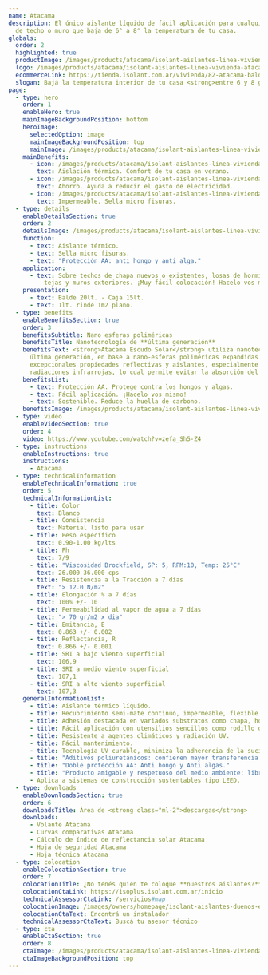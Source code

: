 ```yaml
---
name: Atacama
description: El único aislante líquido de fácil aplicación para cualquier tipo
  de techo o muro que baja de 6° a 8° la temperatura de tu casa.
globals:
  order: 2
  highlighted: true
  productImage: /images/products/atacama/isolant-aislantes-linea-vivienda-atacama-imagen-balde.png
  logo: /images/products/atacama/isolant-aislantes-linea-vivienda-atacama-escudo.jpg
  ecommerceLink: https://tienda.isolant.com.ar/vivienda/82-atacama-balde-20lt.html
  slogan: Bajá la temperatura interior de tu casa <strong>entre 6 y 8 grados</strong>
page:
  - type: hero
    order: 1
    enableHero: true
    mainImageBackgroundPosition: bottom
    heroImage:
      selectedOption: image
      mainImageBackgroundPosition: top
      mainImage: /images/products/atacama/isolant-aislantes-linea-vivienda-atacama-imagen-fondo.jpg
    mainBenefits:
      - icon: /images/products/atacama/isolant-aislantes-linea-vivienda-atacama-beneficio-1.svg
        text: Aislación térmica. Comfort de tu casa en verano.
      - icon: /images/products/atacama/isolant-aislantes-linea-vivienda-atacama-beneficio-2.svg
        text: Ahorro. Ayuda a reducir el gasto de electricidad.
      - icon: /images/products/atacama/isolant-aislantes-linea-vivienda-atacama-beneficio-3.svg
        text: Impermeable. Sella micro fisuras.
  - type: details
    enableDetailsSection: true
    order: 2
    detailsImage: /images/products/atacama/isolant-aislantes-linea-vivienda-atacama-imagen-detalle-producto.jpg
    function:
      - text: Aislante térmico.
      - text: Sella micro fisuras.
      - text: "Protección AA: anti hongo y anti alga."
    application:
      - text: Sobre techos de chapa nuevos o existentes, losas de hormigón, terrazas,
          tejas y muros exteriores. ¡Muy fácil colocación! Hacelo vos mismo.
    presentation:
      - text: Balde 20lt. - Caja 15lt.
      - text: 1lt. rinde 1m2 plano.
  - type: benefits
    enableBenefitsSection: true
    order: 3
    benefitsSubtitle: Nano esferas poliméricas
    benefitsTitle: Nanotecnología de **última generación**
    benefitsText: <strong>Atacama Escudo Solar</strong> utiliza nanotecnología de
      última generación, en base a nano-esferas poliméricas expandidas que confieren
      excepcionales propiedades reflectivas y aislantes, especialmente de las
      radiaciones infrarrojas, lo cual permite evitar la absorción del calor solar.
    benefitsList:
      - text: Protección AA. Protege contra los hongos y algas.
      - text: Fácil aplicación. ¡Hacelo vos mismo!
      - text: Sostenible. Reduce la huella de carbono.
    benefitsImage: /images/products/atacama/isolant-aislantes-linea-vivienda-atacama-producto-beneficio-exclusivo.jpg
  - type: video
    enableVideoSection: true
    order: 4
    video: https://www.youtube.com/watch?v=zefa_Sh5-Z4
  - type: instructions
    enableInstructions: true
    instructions:
      - Atacama
  - type: technicalInformation
    enableTechnicalInformation: true
    order: 5
    technicalInformationList:
      - title: Color
        text: Blanco
      - title: Consistencia
        text: Material listo para usar
      - title: Peso específico
        text: 0.90-1.00 kg/lts
      - title: Ph
        text: 7/9
      - title: "Viscosidad Brockfield, SP: 5, RPM:10, Temp: 25°C"
        text: 26.000-36.000 cps
      - title: Resistencia a la Tracción a 7 días
        text: "> 12.0 N/m2"
      - title: Elongación % a 7 días
        text: 100% +/- 10
      - title: Permeabilidad al vapor de agua a 7 días
        text: "> 70 gr/m2 x dia"
      - title: Emitancia, E
        text: 0.863 +/- 0.002
      - title: Reflectancia, R
        text: 0.866 +/- 0.001
      - title: SRI a bajo viento superficial
        text: 106,9
      - title: SRI a medio viento superficial
        text: 107,1
      - title: SRI a alto viento superficial
        text: 107,3
    generalInformationList:
      - title: Aislante térmico líquido.
      - title: Recubrimiento semi-mate continuo, impermeable, flexible y elástico.
      - title: Adhesión destacada en variados substratos como chapa, hormigón, morteros, baldosas, etc.
      - title: Fácil aplicación con utensilios sencillos como rodillo de lana sintética y/o pinceleta, así como equipos de alto rendimiento tipo Airless.
      - title: Resistente a agentes climáticos y radiación UV.
      - title: Fácil mantenimiento.
      - title: Tecnología UV curable, minimiza la adherencia de la suciedad, smog, esporas extendiendo las cualidades de la película.
      - title: "Aditivos poliuretánicos: confieren mayor transferencia y aplicabilidad del producto. Otorga óptima adherencia al sustrato."
      - title: "Doble protección AA: Anti hongo y Anti algas."
      - title: "Producto amigable y respetuoso del medio ambiente: libre de APOE, libre de Formaldehido, libre de amoníaco, bajo VOC."
      - Aplica a sistemas de construcción sustentables tipo LEED.
  - type: downloads
    enableDownloadsSection: true
    order: 6
    downloadsTitle: Área de <strong class="ml-2">descargas</strong>
    downloads:
      - Volante Atacama
      - Curvas comparativas Atacama
      - Cálculo de índice de reflectancia solar Atacama
      - Hoja de seguridad Atacama
      - Hoja técnica Atacama
  - type: colocation
    enableColocationSection: true
    order: 7
    colocationTitle: ¿No tenés quién te coloque **nuestros aislantes?**
    colocationCtaLink: https://isoplus.isolant.com.ar/inicio
    technicalAssessorCtaLink: /servicios#map
    colocationImage: /images/owners/homepage/isolant-aislantes-duenos-e-inquilinos-isoplus-colocation.jpg
    colocationCtaText: Encontrá un instalador
    technicalAssessorCtaText: Buscá tu asesor técnico
  - type: cta
    enableCtaSection: true
    order: 8
    ctaImage: /images/products/atacama/isolant-aislantes-linea-vivienda-atacama-cta-imagen.jpg
    ctaImageBackgroundPosition: top
---
```

